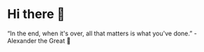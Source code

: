 # Hi there 👋

“In the end, when it's over, all that matters is what you've done.” - Alexander the Great 🌱
